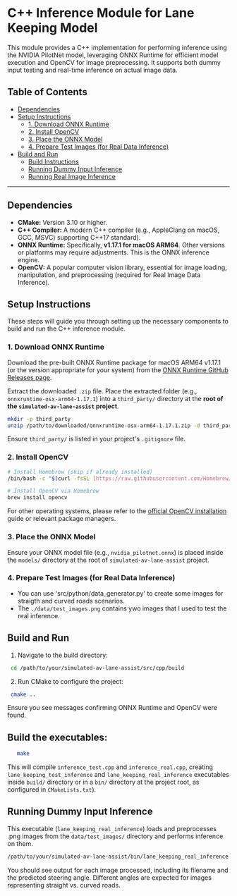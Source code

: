 # C++ Inference Module for Lane Keeping Model

This module provides a C++ implementation for performing inference using the NVIDIA PilotNet model, leveraging ONNX Runtime for efficient model execution and OpenCV for image preprocessing. It supports both dummy input testing and real-time inference on actual image data.

## Table of Contents

* [Dependencies](#dependencies)
* [Setup Instructions](#setup-instructions)
    * [1. Download ONNX Runtime](#1-download-onnx-runtime)
    * [2. Install OpenCV](#2-install-opencv)
    * [3. Place the ONNX Model](#3-place-the-onnx-model)
    * [4. Prepare Test Images (for Real Data Inference)](#4-prepare-test-images-for-real-data-inference)
* [Build and Run](#build-and-run)
    * [Build Instructions](#build-instructions)
    * [Running Dummy Input Inference](#running-dummy-input-inference)
    * [Running Real Image Inference](#running-real-image-inference)

---

## Dependencies

* **CMake:** Version 3.10 or higher.
* **C++ Compiler:** A modern C++ compiler (e.g., AppleClang on macOS, GCC, MSVC) supporting C++17 standard).
* **ONNX Runtime:** Specifically, **v1.17.1 for macOS ARM64**. Other versions or platforms may require adjustments. This is the ONNX inference engine.
* **OpenCV:** A popular computer vision library, essential for image loading, manipulation, and preprocessing (required for Real Image Data Inference).

## Setup Instructions

These steps will guide you through setting up the necessary components to build and run the C++ inference module.

### 1. Download ONNX Runtime

Download the pre-built ONNX Runtime package for macOS ARM64 v1.17.1 (or the version appropriate for your system) from the [ONNX Runtime GitHub Releases page](https://github.com/microsoft/onnxruntime/releases).

Extract the downloaded `.zip` file. Place the extracted folder (e.g., `onnxruntime-osx-arm64-1.17.1`) into a `third_party/` directory at the **root of the `simulated-av-lane-assist` project**.

```bash
mkdir -p third_party
unzip /path/to/downloaded/onnxruntime-osx-arm64-1.17.1.zip -d third_party/
```

Ensure `third_party/` is listed in your project's `.gitignore` file.

### 2. Install OpenCV

```bash
# Install Homebrew (skip if already installed)
/bin/bash -c "$(curl -fsSL [https://raw.githubusercontent.com/Homebrew/install/HEAD/install.sh](https://raw.githubusercontent.com/Homebrew/install/HEAD/install.sh))"

# Install OpenCV via Homebrew
brew install opencv
```

For other operating systems, please refer to the [official OpenCV installation](https://docs.opencv.org/4.x/d7/d9f/tutorial_linux_install.html) guide or relevant package managers.

### 3. Place the ONNX Model

Ensure your ONNX model file (e.g., `nvidia_pilotnet.onnx`) is placed inside the `models/` directory at the root of `simulated-av-lane-assist` project.

### 4. Prepare Test Images (for Real Data Inference)

 * You can use 'src/python/data_generator.py' to create some images for straigth and curved roads scenarios.
 * The `./data/test_images.png` contains ywo images that I used to test the real inference.

## Build and Run

 1. Navigate to the build directory:
 ```bash
  cd /path/to/your/simulated-av-lane-assist/src/cpp/build
```
 2. Run CMake to configure the project:

  ```bash
   cmake ..
  ```
Ensure you see messages confirming ONNX Runtime and OpenCV were found.

## Build the executables:

```bash
   make
```
This will compile `inference_test.cpp` and `inference_real.cpp`, creating `lane_keeping_test_inference` and `lane_keeping_real_inference` executables inside `build/` directory or  in a `bin/` directory at the project root, as configured in `CMakeLists.txt`).

## Running Dummy Input Inference

This executable (`lane_keeping_real_inference`) loads and preprocesses .png images from the `data/test_images/` directory and performs inference on them.

```bash
/path/to/your/simulated-av-lane-assist/bin/lane_keeping_real_inference
```

You should see output for each image processed, including its filename and the predicted steering angle. Different angles are expected for images representing straight vs. curved roads.


